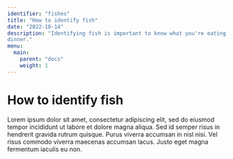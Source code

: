 ```yaml
---
identifier: "fishes"
title: "How to identify fish"
date: "2022-10-14"
description: "Identifying fish is important to know what you're eating for
dinner."
menu:
  main:
    parent: "docs"
    weight: 1
---
```


# How to identify fish

Lorem ipsum dolor sit amet, consectetur adipiscing elit, sed do eiusmod
tempor incididunt ut labore et dolore magna aliqua. Sed id semper risus in
hendrerit gravida rutrum quisque. Purus viverra accumsan in nisl nisi. Vel
risus commodo viverra maecenas accumsan lacus. Justo eget magna fermentum
iaculis eu non.
